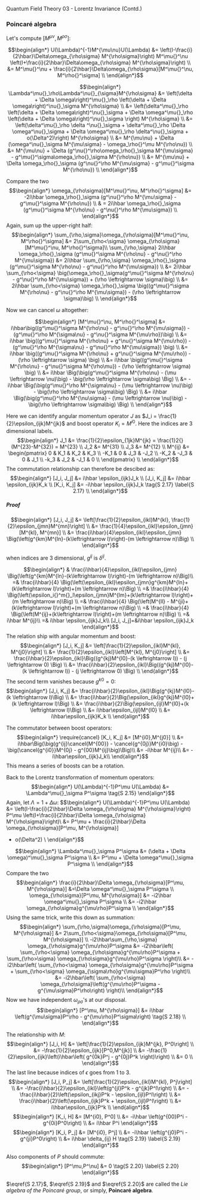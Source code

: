 Quantum Field Theory 03 - Lorentz Invariance (Contd.)

### Poincaré algebra

Let's compute $[M^\mu{}^\nu, M^\rho{}^\sigma]$:

$$\begin{align*}
U(\Lambda)^{-1}M^{\mu\nu}U(\Lambda) &=
    \left(I-\frac{i}{2\hbar}\Delta\omega_{\rho\sigma}
    M^{\rho\sigma}\right) M^\mu{}^\nu
    \left(I+\frac{i}{2\hbar}\Delta\omega_{\rho\sigma} M^{\rho\sigma}\right)
    \\
&= M^\mu{}^\nu + \frac{i}{2\hbar}\Delta\omega_{\rho\sigma}[M^\mu{}^\nu, M^\rho{}^\sigma] \\
\end{align*}$$

$$\begin{align*}
\Lambda^\mu{}_\rho\Lambda^\nu{}_{\sigma}M^{\rho\sigma} &=
\left(\delta + \Delta \omega\right)^\mu{}_\rho \left(\delta + \Delta \omega\right)^\nu{}_\sigma M^{\rho\sigma} \\
&= \left(\delta^\mu{}_\rho \left(\delta + \Delta \omega\right)^\nu{}_\sigma  +
\Delta \omega^\mu{}_\rho \left(\delta + \Delta \omega\right)^\nu{}_\sigma \right) M^{\rho\sigma} \\
&= \left(\delta^\mu{}_\rho \delta ^\nu{}_\sigma + \delta^\mu{}_\rho \Delta \omega^\nu{}_\sigma  +
\Delta \omega^\mu{}_\rho \delta^\nu{}_\sigma + o(\Delta^2)\right) M^{\rho\sigma} \\
&= M^{\mu\nu} + \Delta (\omega^\nu{}_\sigma M^{\mu\sigma} - \omega_\rho{}^\mu M^{\rho\nu}) \\
&= M^{\mu\nu} + \Delta (g^\nu{}^\rho\omega_\rho{}_\sigma M^{\mu\sigma} - g^\mu{}^\sigma\omega_\rho{}_\sigma M^{\rho\nu}) \\
&= M^{\mu\nu} + \Delta \omega_\rho{}_\sigma (g^\nu{}^\rho M^{\mu\sigma} - g^\mu{}^\sigma M^{\rho\nu}) \\
\end{align*}$$

Compare the two
$$\begin{align*}
\omega_{\rho\sigma}[M^\mu{}^\nu, M^\rho{}^\sigma] &= -2i\hbar \omega_\rho{}_\sigma (g^\nu{}^\rho M^{\mu\sigma} - g^\mu{}^\sigma M^{\rho\nu}) \\
    & = 2i\hbar \omega_\rho{}_\sigma (g^\mu{}^\sigma M^{\rho\nu} - g^\nu{}^\rho M^{\mu\sigma}) \\
\end{align*}$$
Again, sum up the upper-right half:
$$\begin{align*}
\sum_{\rho,\sigma}\omega_{\rho\sigma}[M^\mu{}^\nu, M^\rho{}^\sigma] &= 2\sum_{\rho<\sigma} \omega_{\rho\sigma}[M^\mu{}^\nu, M^\rho{}^\sigma]\\
\sum_{\rho,\sigma}
    2i\hbar \omega_\rho{}_\sigma
    (g^\mu{}^\sigma M^{\rho\nu} - g^\nu{}^\rho M^{\mu\sigma}) &=
    2i\hbar \sum_{\rho,\sigma} \omega_\rho{}_\sigma (g^\mu{}^\sigma M^{\rho\nu} - g^\nu{}^\rho M^{\mu\sigma}) \\
 &= 2i\hbar \sum_{\rho<\sigma}  \big(\omega_\rho{}_\sigma(g^\mu{}^\sigma M^{\rho\nu} - g^\nu{}^\rho M^{\mu\sigma}) + (\rho \leftrightarrow \sigma)\big) \\
 &= 2i\hbar \sum_{\rho<\sigma} \omega_\rho{}_\sigma \big((g^\mu{}^\sigma M^{\rho\nu} - g^\nu{}^\rho M^{\mu\sigma}) - (\rho \leftrightarrow \sigma)\big) \\
\end{align*}$$

Now we can cancel $\omega$ altogether:

$$\begin{align*}
[M^\mu{}^\nu, M^\rho{}^\sigma] &= i\hbar\big((g^\mu{}^\sigma M^{\rho\nu} - g^\nu{}^\rho M^{\mu\sigma}) - (g^\mu{}^\rho M^{\sigma\nu} - g^\nu{}^\sigma M^{\mu\rho})\big) \\
  &= i\hbar \big((g^\mu{}^\sigma M^{\rho\nu} + g^\nu{}^\sigma M^{\mu\rho}) - (g^\mu{}^\rho M^{\sigma\nu} - g^\nu{}^\rho M^{\mu\sigma}) \big) \\
  &= i\hbar \big((g^\mu{}^\sigma M^{\rho\nu} + g^\nu{}^\sigma M^{\mu\rho}) - (\rho \leftrightarrow \sigma) \big) \\
  &= i\hbar \big((g^\mu{}^\sigma M^{\rho\nu} - g^\nu{}^\sigma M^{\rho\mu}) - (\rho \leftrightarrow \sigma) \big) \\
  &= i\hbar \Big(\big(g^\mu{}^\sigma M^{\rho\nu} - (\mu \leftrightarrow \nu)\big) - \big(\rho \leftrightarrow \sigma\big) \Big) \\
  &= -i\hbar \Big(\big(g^\mu{}^\rho M^{\sigma\nu} - (\mu \leftrightarrow \nu)\big) - \big(\rho \leftrightarrow \sigma\big) \Big) \\
  &= i\hbar \Big(\big(g^\mu{}^\rho M^{\nu\sigma} - (\mu \leftrightarrow \nu)\big) - \big(\rho \leftrightarrow \sigma\big) \Big) \\
\end{align*}$$

Here we can identify angular momentum operator $J$ as $J_i = \frac{1}{2}\epsilon_{ijk}M^{jk}$ and boost operator $K_i = M^{i0}$. Here the indices are 3 dimensional labels.
$$\begin{align*}
J_1 &= \frac{1}{2}\epsilon_{1jk}M^{jk} = \frac{1}2{}(M^{23}-M^{32}) = M^{23} \\
J_2 &= M^{31} \\
J_3 &= M^{12} \\
M^{ij} &= \begin{pmatrix}
0 & K_1 & K_2 & K_3 \\
-K_1 & 0 & J_3 & -J_2 \\
-K_2 & -J_3 & 0 & J_1 \\
-k_3 & J_2 & -J_1 & 0 \\
\end{pmatrix} \\
\end{align*}$$
The commutation relationship can therefore be descibed as:
$$\begin{align*}
[J_i, J_j] &= i\hbar \epsilon_{ijk}J_k \\
[J_i, K_j] &= i\hbar \epsilon_{ijk}K_k \\
[K_i, K_j] &= -i\hbar \epsilon_{ijk}J_k \tag{S 2.17} \label{S 2.17} \\
\end{align*}$$
##### Proof
$$\begin{align*}
[J_i, J_j] &= \left[\frac{1}{2}\epsilon_{ikl}M^{kl}, \frac{1}{2}\epsilon_{jmn}M^{mn}\right] \\
    &= \frac{1}{4}\epsilon_{ikl}\epsilon_{jmn}[M^{kl}, M^{mn}] \\
    &= \frac{i\hbar}{4}\epsilon_{ikl}\epsilon_{jmn}
    \Big(\left(g^{km}M^{ln}-(k\leftrightarrow l)\right)-(m \leftrightarrow n)\Big) \\
\end{align*}$$

when indices are 3 dimensional, $g^{ij}$ is $\delta^{ij}$.

$$\begin{align*}
& \frac{i\hbar}{4}\epsilon_{ikl}\epsilon_{jmn}
  \Big(\left(g^{km}M^{ln}-(k\leftrightarrow l)\right)-(m \leftrightarrow n)\Big)\\
=& \frac{i\hbar}{4}
\Big(\left(\epsilon_{ikl}\epsilon_{jmn}g^{km}M^{ln}+(k\leftrightarrow l)\right)+(m \leftrightarrow n)\Big)
\\
=& \frac{i\hbar}{4}
\Big(\left(\epsilon_i{}^m{}_l\epsilon_{jmn}M^{lm}+(k\leftrightarrow l)\right)+(m \leftrightarrow n)\Big)
\\
=& \frac{i\hbar}{4}
\Big(\left(M^{ll} - M^{ji}+(k\leftrightarrow l)\right)+(m \leftrightarrow n)\Big)
\\
=& \frac{i\hbar}{4}
\Big(\left(M^{ij}+(k\leftrightarrow l)\right)+(m \leftrightarrow n)\Big)
\\
=& i\hbar M^{ij}\\
=& i\hbar \epsilon_{ijk}J_k\\
[J_i, J_j]=&i\hbar \epsilon_{ijk}J_k
\end{align*}$$
The relation ship with angular momentum and boost:
$$\begin{align*}
[J_i, K_j] &= \left[\frac{1}{2}\epsilon_{ikl}M^{kl}, M^{j0}\right] \\
&= \frac{1}{2}\epsilon_{ikl}\left[M^{kl}, M^{j0}\right] \\
&= \frac{i\hbar}{2}\epsilon_{ikl}\Big((g^{kj}M^{l0}-(k \leftrightarrow l)) - (j \leftrightarrow 0) \Big) \\
&= \frac{i\hbar}{2}\epsilon_{ikl}\Big((g^{kj}M^{l0}-(k \leftrightarrow l)) - (j \leftrightarrow 0) \Big) \\
\end{align*}$$
The second term vanishes because $g^{k0}=0$:
$$\begin{align*}
[J_i, K_j]
&= \frac{i\hbar}{2}\epsilon_{ikl}\Big(g^{kj}M^{l0}-(k \leftrightarrow l)\Big) \\
&= \frac{i\hbar}{2}\Big(\epsilon_{ikl}g^{kj}M^{l0}+(k \leftrightarrow l)\Big) \\
&= \frac{i\hbar}{2}\Big(\epsilon_{ijl}M^{l0}+(k \leftrightarrow l)\Big) \\
&= i\hbar\epsilon_{ijl}M^{l0} \\
&= i\hbar\epsilon_{ijk}K_k \\
\end{align*}$$

The commutator between boost operators:
$$\begin{align*}
\require{cancel}
[K_i, K_j] &= [M^{i0},M^{j0}] \\
  &= i\hbar\Big(\big(g^{ij}\cancel{M^{00}} - \cancel{g^{0j}}M^{i0}\big) - \big(\cancel{g^{i0}}M^{0j} - g^{00}M^{ij}\big)\Big)\\
  &= -i\hbar M^{ij}\\
  &= -i\hbar\epsilon_{ijk}J_k\\
\end{align*}$$
This means a series of boosts can be a rotation.

Back to the Lorentz transformation of momentum operators:
$$\begin{align*}
U(\Lambda)^{-1}P^\mu U(\Lambda) &= \Lambda^\mu{}_\sigma P^\sigma \tag{S 2.15}
\end{align*}$$
Again, let $\Lambda = 1 + \Delta\omega$:
$$\begin{align*}
U(\Lambda)^{-1}P^\mu U(\Lambda) &=
    \left(I-\frac{i}{2\hbar}\Delta \omega_{\rho\sigma} M^{\rho\sigma}\right)
    P^\mu
    \left(I+\frac{i}{2\hbar}\Delta \omega_{\rho\sigma} M^{\rho\sigma}\right)\\
&= P^\mu + \frac{i}{2\hbar}\Delta \omega_{\rho\sigma}[P^\mu, M^{\rho\sigma}]
+ o(\Delta^2) \\
\end{align*}$$

$$\begin{align*}
\Lambda^\mu{}_\sigma P^\sigma &= (\delta + \Delta \omega)^\mu{}_\sigma P^\sigma \\
    &= P^\mu + \Delta \omega^\mu{}_\sigma P^\sigma \\
\end{align*}$$
Compare the two
$$\begin{align*}
\frac{i}{2\hbar}\Delta \omega_{\rho\sigma}[P^\mu, M^{\rho\sigma}]
    &=\Delta \omega^\mu{}_\sigma P^\sigma \\
\omega_{\rho\sigma}[P^\mu, M^{\rho\sigma}] &= -i2\hbar \omega^\mu{}_\sigma P^\sigma \\
    &= -i2\hbar \omega_{\rho\sigma}g^{\mu\rho}P^\sigma \\
\end{align*}$$
Using the same trick, write this down as summation:
$$\begin{align*}
\sum_{\rho,\sigma}\omega_{\rho\sigma}[P^\mu, M^{\rho\sigma}] &=
    2\sum_{\rho<\sigma}\omega_{\rho\sigma}[P^\mu, M^{\rho\sigma}] \\
-i2\hbar\sum_{\rho,\sigma} \omega_{\rho\sigma}g^{\mu\rho}P^\sigma &=
    -i2\hbar\left(
        \sum_{\rho<\sigma} \omega_{\rho\sigma}g^{\mu\rho}P^\sigma +
        \sum_{\rho>\sigma} \omega_{\rho\sigma}g^{\mu\rho}P^\sigma
    \right)\\
&= -i2\hbar\left(
        \sum_{\rho<\sigma} \omega_{\rho\sigma}g^{\mu\rho}P^\sigma +
        \sum_{\rho<\sigma} \omega_{\sigma\rho}g^{\mu\sigma}P^\rho
    \right)\\
&= -i2\hbar\left(
        \sum_{\rho<\sigma} \omega_{\rho\sigma}\left(g^{\mu\rho}P^\sigma - g^{\mu\sigma}P^\rho\right)
    \right)\\
\end{align*}$$
Now we have independent $\omega_{\rho\sigma}$'s at our disposal.
$$\begin{align*}
[P^\mu, M^{\rho\sigma}] &= i\hbar \left(g^{\mu\sigma}P^\rho - g^{\mu\rho}P^\sigma\right) \tag{S 2.18} \\
\end{align*}$$

The relationship with $M$:
$$\begin{align*}
[J_i, H] &= \left[\frac{1}{2}\epsilon_{ijk}M^{jk}, P^0\right] \\
        &= -\frac{1}{2}\epsilon_{ijk}[P^0,M^{jk}] \\
        &= -\frac{1}{2}\epsilon_{ijk}\left(i\hbar\left(
             g^{0k}P^j - g^{0j}P^k
            \right)\right) \\
        &= 0 \\
\end{align*}$$
 The last line because indices of $\epsilon$ goes from $1$ to $3$.
$$\begin{align*}
[J_i, P_j] &= \left[\frac{1}{2}\epsilon_{ikl}M^{kl}, P^j\right] \\
        &= -\frac{i\hbar}{2}\epsilon_{ikl}\left(g^{jl}P^k - g^{jk}P^l\right) \\
        &= -\frac{i\hbar}{2}\left(\epsilon_{ikj}P^k - \epsilon_{ijl}P^l\right) \\
        &= \frac{i\hbar}{2}\left(\epsilon_{ijk}P^k + \epsilon_{ijl}P^l\right) \\
        &= i\hbar\epsilon_{ijk}P^k \\
\end{align*}$$
$$\begin{align*}
[K_i, H] &= [M^{i0}, P^0] \\
        &= -i\hbar \left(g^{00}P^i - g^{0i}P^0\right) \\
        &= i\hbar P^i
\end{align*}$$
$$\begin{align*}
[K_i, P_j] &= [M^{i0}, P^j] \\
        &= -i\hbar \left(g^{j0}P^i - g^{ji}P^0\right) \\
        &= i\hbar \delta_{ij} H \tag{S 2.19} \label{S 2.19}
\end{align*}$$

Also components of $P$ should commute:
$$\begin{align*}
[P^\mu,P^\nu] &= 0 \tag{S 2.20} \label{S 2.20}
\end{align*}$$

$\eqref{S 2.17}$, $\eqref{S 2.19}$ and $\eqref{S 2.20}$ are called the
_Lie algebra of the Poincaré group_, or simply, **Poincaré algebra**.

